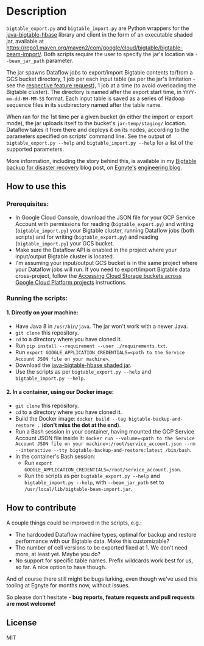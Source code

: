 # Description
`bigtable_export.py` and `bigtable_import.py` are Python wrappers for the [java-bigtable-hbase](
https://github.com/googleapis/java-bigtable-hbase) library and client in the form of an executable shaded jar,
available at https://repo1.maven.org/maven2/com/google/cloud/bigtable/bigtable-beam-import/. Both scripts require the
user to specify the jar's location via `--beam_jar_path` parameter.

The jar spawns Dataflow jobs to export/import Bigtable contents to/from a GCS bucket directory, 1 job per each input
table (as per the jar's limitation - see the [respective feature request](
https://github.com/googleapis/cloud-bigtable-client/issues/2180)), 1 job at a time (to avoid overloading the Bigtable
cluster). The directory is named after the export start time, in `YYYY-mm-dd-HH-MM-SS` format. Each input table is
saved as a series of Hadoop sequence files in its sudbirectory named after the table name.

When ran for the 1st time per a given bucket (in either the import or export mode), the jar uploads itself to the
bucket's `jar-temp/staging/` location. Dataflow takes it from there and deploys it on its nodes, according to the
parameters specified on scripts' command line. See the output of `bigtable_export.py --help` and `bigtable_import.py
--help` for a list of the supported parameters.

More information, including the story behind this, is available in my [Bigtable backup for disaster recovery](
https://medium.com/egnyte-engineering/bigtable-backup-for-disaster-recovery-9eeb5ea8e0fb) blog post, on [Egnyte's](
https://www.egnyte.com/) [engineering blog](https://medium.com/egnyte-engineering).

## How to use this
### Prerequisites:

* In Google Cloud Console, download the JSON file for your GCP Service Account with permissions for reading
(`bigtable_export.py`) and writing (`bigtable_import.py`) your Bigtable cluster, running Dataflow jobs (both scripts)
and for writing (`bigtable_export.py`) and reading (`bigtable_import.py`) your GCS bucket.
* Make sure the Dataflow API is enabled in the project where your input/output Bigtable cluster is located.
* I'm assuming your input/output GCS bucket is in the same project where your Dataflow jobs will run. If you
need to export/import Bigtable data cross-project, follow the [Accessing Cloud Storage buckets across Google Cloud
Platform projects](
https://cloud.google.com/dataflow/docs/concepts/security-and-permissions#accessing_cloud_storage_buckets_across_google_cloud_platform_projects)
instructions.

### Running the scripts:

#### 1. Directly on your machine:
  * Have Java 8 in `/usr/bin/java`. The jar won't work with a newer Java.
  * `git clone` this repository.
  * `cd` to a directory where you have cloned it.
  * Run `pip install --requirement --user ./requirements.txt`.
  * Run `export GOOGLE_APPLICATION_CREDENTIALS=<path to the Service Account JSON file on your machine>`.
  * Download the [java-bigtable-hbase shaded jar](https://repo1.maven.org/maven2/com/google/cloud/bigtable/bigtable-beam-import/).
  * Use the scripts as per `bigtable_export.py --help` and `bigtable_import.py --help`.

#### 2. In a container, using our Docker image:
  * `git clone` this repository.
  * `cd` to a directory where you have cloned it.
  * Build the Docker image: `docker build --tag bigtable-backup-and-restore .` (**don't miss the dot at the end**).
  * Run a Bash session in your container, having mounted the GCP Service Account JSON file inside it: `docker run
  --volume=<path to the Service Account JSON file on your machine>:/root/service_account.json --rm --interactive --tty
  bigtable-backup-and-restore:latest /bin/bash`.
  * In the container's Bash session:
     * Run `export GOOGLE_APPLICATION_CREDENTIALS=/root/service_account.json`.
     * Run the scripts as per `bigtable_export.py --help` and `bigtable_import.py --help`,  with `--beam_jar_path` set
     to `/usr/local/lib/bigtable-beam-import.jar`.

## How to contribute
A couple things could be improved in the scripts, e.g.:
  * The hardcoded Dataflow machine types, optimal for backup and restore performance with our Bigtable data. Make this
  customizable?
  * The number of cell versions to be exported fixed at 1. We don't need more, at least yet. Maybe you do?
  * No support for specific table names. Prefix wildcards work best for us, so far. A nice option to have though.

And of course there still might be bugs lurking, even though we've used this tooling at Egnyte for months now, without
issues.

So please don't hesitate - **bug reports, feature requests and pull requests are most welcome!**

## License
MIT
